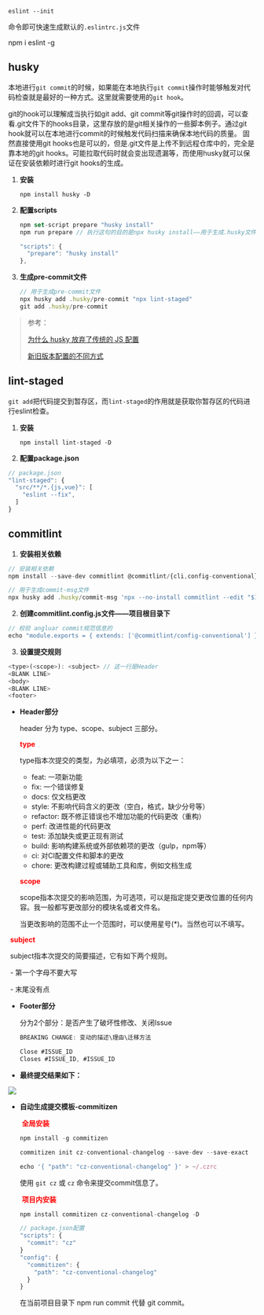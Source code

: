 `eslint --init`

命令即可快速生成默认的`.eslintrc.js`文件

npm i eslint -g





## husky

本地进行`git commit`的时候，如果能在本地执行`git commit`操作时能够触发对代码检查就是最好的一种方式。这里就需要使用的`git hook`。

git的hook可以理解成当执行如git add、git commit等git操作时的回调，可以查看.git文件下的hooks目录，这里存放的是git相关操作的一些脚本例子。通过git hook就可以在本地进行commit的时候触发代码扫描来确保本地代码的质量。
固然直接使用git hooks也是可以的，但是.git文件是上传不到远程仓库中的，完全是靠本地的git hooks。可能拉取代码时就会变出现遗漏等，而使用husky就可以保证在安装依赖时进行git hooks的生成。

1. **安装**

   `npm install husky -D`

2. **配置scripts**

   ```javascript
   npm set-script prepare "husky install"
   npm run prepare // 执行这句的目的是npx husky install——用于生成.husky文件
   
   "scripts": {
     "prepare": "husky install"
   },
   ```

3. **生成pre-commit文件**

   ```javascript
   // 用于生成pre-commit文件
   npx husky add .husky/pre-commit "npx lint-staged"
   git add .husky/pre-commit
   ```

> 参考：
>
> [为什么 husky 放弃了传统的 JS 配置](https://blog.typicode.com/husky-git-hooks-javascript-config/)
>
> [新旧版本配置的不同方式](https://zhuanlan.zhihu.com/p/366786798)



## lint-staged

`git add`把代码提交到暂存区，而`lint-staged`的作用就是获取你暂存区的代码进行eslint检查。

1. **安装**

   ``npm install lint-staged -D``

2. **配置package.json**

```js
// package.json
"lint-staged": {
  "src/**/*.{js,vue}": [
    "eslint --fix",
  ]
}
```

## commitlint

1. **安装相关依赖**

```js
// 安装相关依赖
npm install --save-dev commitlint @commitlint/{cli,config-conventional}

// 用于生成commit-msg文件
npx husky add .husky/commit-msg 'npx --no-install commitlint --edit "$1"' 
```

2. **创建commitlint.config.js文件——项目根目录下**

```js
// 校验 angluar commit规范信息的
echo "module.exports = { extends: ['@commitlint/config-conventional'] };" > commitlint.config.js
```

3. **设置提交规则**

```js
<type>(<scope>): <subject> // 这一行是Header
<BLANK LINE>
<body>
<BLANK LINE>
<footer>
```

 - **Header部分**

   header 分为 type、scope、subject 三部分。

   **<font color="red">type</font>**

   type指本次提交的类型，为必填项，必须为以下之一：

   - feat: 一项新功能
   - fix: 一个错误修复
   - docs: 仅文档更改
   - style: 不影响代码含义的更改（空白，格式，缺少分号等）
   - refactor: 既不修正错误也不增加功能的代码更改（重构）
   - perf: 改进性能的代码更改
   - test: 添加缺失或更正现有测试
   - build: 影响构建系统或外部依赖项的更改（gulp，npm等）
   - ci: 对CI配置文件和脚本的更改
   - chore: 更改构建过程或辅助工具和库，例如文档生成

   **<font color="red">scope</font>**

   scope指本次提交的影响范围，为可选项，可以是指定提交更改位置的任何内容。我一般都写更改部分的模块名或者文件名。

   当更改影响的范围不止一个范围时，可以使用星号(*)。当然也可以不填写。

​	   **<font color="red">subject</font>**

​		subject指本次提交的简要描述，它有如下两个规则。

​		-  第一个字母不要大写

​		-  末尾没有点



- **Footer部分**

  分为2个部分：是否产生了破坏性修改、关闭Issue

  ```js
  BREAKING CHANGE: 变动的描述\理由\迁移方法
  ```

  ```js
  Close #ISSUE_ID
  Closes #ISSUE_ID, #ISSUE_ID
  ```

- **最终提交结果如下：**




![](https://p9-juejin.byteimg.com/tos-cn-i-k3u1fbpfcp/d2bdc22756824da18e5c5f18972bc6a5~tplv-k3u1fbpfcp-watermark.image)



- **自动生成提交模板-commitizen**

  ​	**<font color="red">全局安装</font>**

  ```js
  npm install -g commitizen
  
  commitizen init cz-conventional-changelog --save-dev --save-exact
  
  echo '{ "path": "cz-conventional-changelog" }' > ~/.czrc
  
  ```

  使用 `git cz` 或 `cz` 命令来提交commit信息了。

  ​	**<font color="red">项目内安装</font>**

  ```js
  npm install commitizen cz-conventional-changelog -D
  
  // package.json配置
  "scripts": {
    "commit": "cz"
  }
  "config": {
    "commitizen": {
      "path": "cz-conventional-changelog"
    }
  }
  ```

  在当前项目目录下 npm run commit 代替 git commit。









